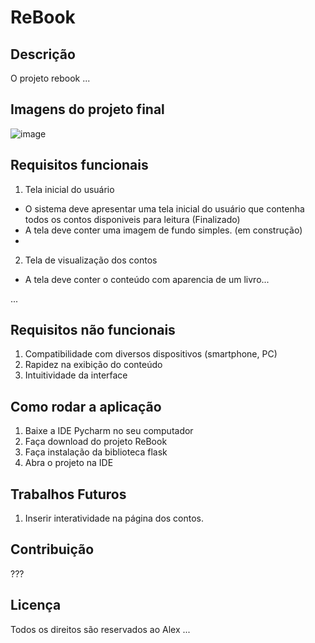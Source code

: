 # ReBook

## Descrição

O projeto rebook ...

## Imagens do projeto final

![image](https://github.com/AlexCarvaJr/ReBook/assets/142109395/0c3774a1-d7ae-4c55-9365-35dc583484a1)


## Requisitos funcionais

1. Tela inicial do usuário
- O sistema deve apresentar uma tela inicial do usuário que contenha todos os contos disponiveis para leitura (Finalizado)
- A tela deve conter uma imagem de fundo simples. (em construção)
- 

2. Tela de visualização dos contos
- A tela deve conter o conteúdo com aparencia de um livro...

...


## Requisitos não funcionais

1. Compatibilidade com diversos dispositivos (smartphone, PC)
2. Rapidez na exibição do conteúdo
3. Intuitividade da interface

## Como rodar a aplicação

1. Baixe a IDE Pycharm no seu computador
2. Faça download do projeto ReBook
3. Faça instalação da biblioteca flask
4. Abra o projeto na IDE


## Trabalhos Futuros

1. Inserir interatividade na página dos contos.

## Contribuição

???

## Licença

Todos os direitos são reservados ao Alex ...
